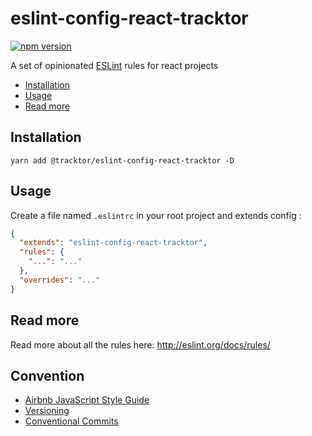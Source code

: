 # eslint-config-react-tracktor

[![npm version](https://badge.fury.io/js/eslint-config-react-tracktor.svg)](https://badge.fury.io/js/eslint-config-react-tracktor)

A set of opinionated [ESLint](http://eslint.org) rules for react projects

- [Installation](#Installation)
- [Usage](#Usage)
- [Read more](#Read-more)

## Installation

```console
yarn add @tracktor/eslint-config-react-tracktor -D
```

## Usage

Create a file named `.eslintrc` in your root project and extends config :

```json
{
  "extends": "eslint-config-react-tracktor",
  "rules": {
    "...": "..."
  },
  "overrides": "..."
}
```

## Read more

Read more about all the rules here: http://eslint.org/docs/rules/

## Convention

- [Airbnb JavaScript Style Guide](https://github.com/airbnb/javascript)
- [Versioning](https://semver.org/)
- [Conventional Commits](https://www.conventionalcommits.org)
